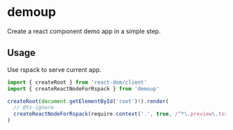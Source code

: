# demoup

Create a react component demo app in a simple step.

## Usage

Use rspack to serve current app.

```ts
import { createRoot } from 'react-dom/client'
import { createReactNodeForRspack } from 'demoup'

createRoot(document.getElementById('root')!).render(
  // @ts-ignore
  createReactNodeForRspack(require.context('.', true, /^*\.preview\.tsx$/, 'sync'))
)
```
